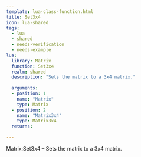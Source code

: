 ```yaml
---
template: lua-class-function.html
title: Set3x4
icon: lua-shared
tags:
  - lua
  - shared
  - needs-verification
  - needs-example
lua:
  library: Matrix
  function: Set3x4
  realm: shared
  description: "Sets the matrix to a 3x4 matrix."
  
  arguments:
  - position: 1
    name: "Matrix"
    type: Matrix
  - position: 2
    name: "Matrix3x4"
    type: Matrix3x4
  returns:
    
---
```


<div class="lua__search__keywords">
Matrix:Set3x4 &#x2013; Sets the matrix to a 3x4 matrix.
</div>
